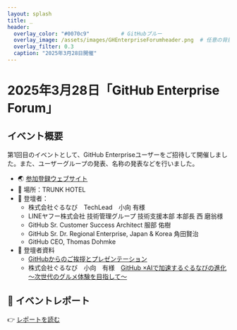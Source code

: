 ```yaml
---
layout: splash
title: _
header:
  overlay_color: "#0070c9"          # GitHubブルー
  overlay_image: /assets/images/GHEnterpriseForumheader.png  # 任意の背景画像
  overlay_filter: 0.3
  caption: "2025年3月28日開催"
---
```


# 2025年3月28日「GitHub Enterprise Forum」

## イベント概要

第1回目のイベントとして、GitHub Enterpriseユーザーをご招待して開催しました。また、ユーザーグループの発表、名称の発表などを行いました。
- 🌏 [参加登録ウェブサイト](https://github.registration.goldcast.io/events/a48dcab8-0d59-40fa-97bf-3fd7ef7c28b9)
- 📍 場所：TRUNK HOTEL
- 👥 登壇者：
  - 株式会社ぐるなび　TechLead　小向 有様
  - LINEヤフー株式会社 技術管理グループ 技術支援本部 本部長 西 磨翁様
  - GitHub Sr. Customer Success Architect 服部 佑樹
  - GitHub Sr. Dr. Regional Enterprise, Japan & Korea 角田賢治
  - GitHub CEO, Thomas Dohmke
- 📄 登壇者資料
  - [GitHubからのご挨拶とプレゼンテーション](./Hattori-sanWelcomeAndGHPresentationFriMar28GHEntForum.pdf)
  - 株式会社ぐるなび　小向　有様　[GitHub ×AIで加速するぐるなびの進化 〜次世代のグルメ体験を目指して〜](./20250328_GitHub_Enterprise_Forum_GurunaviKomukai_FINAL.pdf)

## 📝 イベントレポート

👉 [レポートを読む](./report.md)
